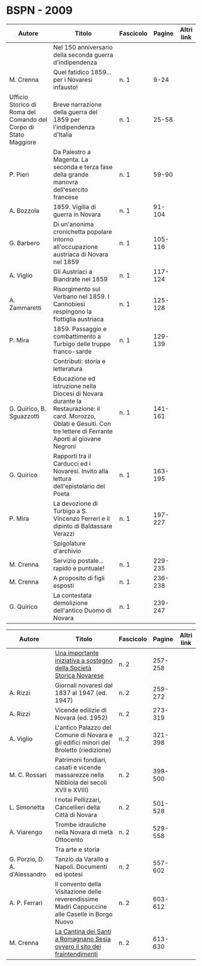 # BSPN - 2009

| Autore                                                          | Titolo                                                                                                                                                               | Fascicolo | Pagine  | Altri link |
|-----------------------------------------------------------------|----------------------------------------------------------------------------------------------------------------------------------------------------------------------|-----------|---------|------------|
|                                                                 | Nel 150 anniversario della seconda guerra d'indipendenza                                                                                                             |           |         |            |
| M. Crenna                                                       | Quel fatidico 1859... per i Novaresi infausto!                                                                                                                       | n. 1      | 9-24    |            |
| Ufficio Storico di Roma del Comando del Corpo di Stato Maggiore | Breve narrazione della guerra del 1859 per l'indipendenza d'Italia                                                                                                   | n. 1      | 25-58   |            |
| P. Pieri                                                        | Da Palestro a Magenta. La seconda e terza fase della grande manovra dell'esercito francese                                                                           | n. 1      | 59-90   |            |
| A. Bozzola                                                      | 1859. Vigilia di guerra in Novara                                                                                                                                    | n. 1      | 91-104  |            |
| G. Barbero                                                      | Di un'anonima cronichetta popolare intorno all'occupazione austriaca di Novara nel 1859                                                                              | n. 1      | 105-116 |            |
| A. Viglio                                                       | Gli Austriaci a Biandrate nel 1859                                                                                                                                   | n. 1      | 117-124 |            |
| A. Zammaretti                                                   | Risorgimento sul Verbano nel 1859. I Cannobiesi respingono la flottiglia austriaca                                                                                   | n. 1      | 125-128 |            |
| P. Mira                                                         | 1859. Passaggio e combattimento a Turbigo delle truppe franco-sarde                                                                                                  | n. 1      | 129-139 |            |
|                                                                 | Contributi: storia e letteratura                                                                                                                                     |           |         |            |
| G. Quirico, B. Sguazzotti                                       | Educazione ed istruzione nella Diocesi di Novara durante la Restaurazione: il card. Morozzo, Oblati e Gesuiti. Con tre lettere di Ferrante Aporti al giovane Negroni | n. 1      | 141-161 |            |
| G. Quirico                                                      | Rapporti tra il Carducci ed i Novaresi. Invito alla lettura dell'epistolario del Poeta                                                                               | n. 1      | 163-195 |            |
| P. Mira                                                         | La devozione di Turbigo a S. Vincenzo Ferreri e il dipinto di Baldassare Verazzi                                                                                     | n. 1      | 197-227 |            |
|                                                                 | Spigolature d'archivio                                                                                                                                               |           |         |            |
| M. Crenna                                                       | Servizio postale... rapido e puntuale!                                                                                                                               | n. 1      | 229-235 |            |
| M. Crenna                                                       | A proposito di figli esposti                                                                                                                                         | n. 1      | 236-238 |            |
| G. Quirico                                                      | La contestata demolizione dell'antico Duomo di Novara                                                                                                                | n. 1      | 239-247 |            |

| Autore                        | Titolo                                                                                                                           | Fascicolo | Pagine  | Altri link |
|-------------------------------|----------------------------------------------------------------------------------------------------------------------------------|-----------|---------|------------|
|                               | [Una importante iniziativa a sostegno della Società Storica Novarese](http://www.ssno.it/SSN/ssn_sost.html#rizzi)                | n. 2      | 257-258 |            |
| A. Rizzi                      | Giornali novaresi dal 1837 al 1947 (ed. 1947)                                                                                    | n. 2      | 259-272 |            |
| A. Rizzi                      | Vicende edilizie di Novara (ed. 1952)                                                                                            | n. 2      | 273-319 |            |
| A. Viglio                     | L'antico Palazzo del Comune di Novara e gli edifici minori del Broletto (riedizione)                                             | n. 2      | 321-398 |            |
| M. C. Rossari                 | Patrimoni fondiari, casati e vicende massarezze nella Nibbiola dei secoli XVII e XVIII)                                          | n. 2      | 399-500 |            |
| L. Simonetta                  | I notai Pellizzari, Cancellieri della Città di Novara                                                                            | n. 2      | 501-528 |            |
| A. Viarengo                   | Trombe idrauliche nella Novara di metà Ottocento                                                                                 | n. 2      | 529-558 |            |
|                               | Tra arte e storia                                                                                                                |           |         |            |
| G. Porzio, D. A. d'Alessandro | Tanzio da Varallo a Napoli. Documenti ed ipotesi                                                                                 | n. 2      | 557-602 |            |
| A. P. Ferrari                 | Il convento della Visitazione delle reverendissime Madri Cappuccine alle Caselle in Borgo Nuovo                                  | n. 2      | 603-612 |            |
| M. Crenna                     | [La Cantina dei Santi a Romagnano Sesia ovvero il sito dei fraintendimenti](http://www.ssno.it/SSN/ssn_attiv_santi.html#cantina) | n. 2      | 613-630 |            |
